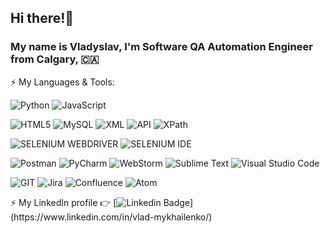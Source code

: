 ## Hi there!👋
### My name is Vladyslav, I'm Software QA Automation Engineer from Calgary, 🇨🇦


  ⚡ My Languages & Tools:
  
![Python](https://img.shields.io/badge/Python-323330?style=for-the-badge&logo=python&logoColor=blue)
![JavaScript](https://img.shields.io/badge/JavaScript-323330?style=for-the-badge&logo=javascript&logoColor=F7DF1E)

![HTML5](https://img.shields.io/badge/HTML5-005C84?style=for-the-badge&logo=html5&logoColor=white)
![MySQL](https://img.shields.io/badge/MySQL-005C84?style=for-the-badge&logo=mysql&logoColor=white)
![XML](https://img.shields.io/badge/XML-005C84?style=for-the-badge&logo=Xml&logoColor=white)
![API](https://img.shields.io/badge/API-005C84?style=for-the-badge&logo=Api&logoColor=white)
![ХPath](https://img.shields.io/badge/ХPath-005C84?style=for-the-badge&logo=ХPath&logoColor=white)

![SELENIUM WEBDRIVER](https://img.shields.io/badge/Selenium%20WebDriver-1572B6?style=for-the-badge&logo=Selenium&logoColor=white)
![SELENIUM IDE](https://img.shields.io/badge/Selenium%20IDE-1572B6?style=for-the-badge&logo=Selenium&logoColor=white)

![Postman](https://img.shields.io/badge/Postman-0052CC?style=for-the-badge&logo=Postman&logoColor=white)
![PyCharm](https://img.shields.io/badge/PyCharm-0052CC?&style=for-the-badge&logo=PyCharm&logoColor=white)
![WebStorm](https://img.shields.io/badge/WebStorm-0052CC?style=for-the-badge&logo=WebStorm&logoColor=white)
![Sublime Text](https://img.shields.io/badge/Sublime%20Text-0052CC?style=for-the-badge&logo=SublimeText&logoColor=white)
![Visual Studio Code](https://img.shields.io/badge/Visual%20Studio%20Code-0052CC?style=for-the-badge&logo=VisualStudioCode&logoColor=white)

![GIT](https://img.shields.io/badge/GIT-E44C30?style=for-the-badge&logo=git&logoColor=white)
![Jira](https://img.shields.io/badge/Jira-E44C30?style=for-the-badge&logo=Jira&logoColor=white)
![Confluence](https://img.shields.io/badge/Confluence-E44C30?style=for-the-badge&logo=Confluence&logoColor=white)
![Atom](https://img.shields.io/badge/Atom-E44C30?style=for-the-badge&logo=Atom&logoColor=white)
  
  
⚡ My LinkedIn profile 👉 [![Linkedin Badge](https://img.shields.io/badge/-VladMykhailenko-blue?style=flat-square&logo=Linkedin&logoColor=white&link=[https://www.linkedin.com/in/vlad-mykhailenko/](https://www.linkedin.com/in/vlad-mykhailenko/))](https://www.linkedin.com/in/vlad-mykhailenko/)

